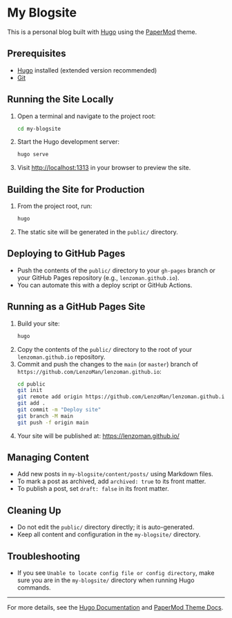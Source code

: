 # My Blogsite

This is a personal blog built with [Hugo](https://gohugo.io/) using the [PaperMod](https://github.com/adityatelange/hugo-PaperMod) theme.

## Prerequisites
- [Hugo](https://gohugo.io/getting-started/installing/) installed (extended version recommended)
- [Git](https://git-scm.com/)

## Running the Site Locally
1. Open a terminal and navigate to the project root:
   ```sh
   cd my-blogsite
   ```
2. Start the Hugo development server:
   ```sh
   hugo serve
   ```
3. Visit [http://localhost:1313](http://localhost:1313) in your browser to preview the site.

## Building the Site for Production
1. From the project root, run:
   ```sh
   hugo
   ```
2. The static site will be generated in the `public/` directory.

## Deploying to GitHub Pages
- Push the contents of the `public/` directory to your `gh-pages` branch or your GitHub Pages repository (e.g., `lenzoman.github.io`).
- You can automate this with a deploy script or GitHub Actions.

## Running as a GitHub Pages Site
1. Build your site:
   ```sh
   hugo
   ```
2. Copy the contents of the `public/` directory to the root of your `lenzoman.github.io` repository.
3. Commit and push the changes to the `main` (or `master`) branch of `https://github.com/LenzoMan/lenzoman.github.io`:
   ```sh
   cd public
   git init
   git remote add origin https://github.com/LenzoMan/lenzoman.github.io.git
   git add .
   git commit -m "Deploy site"
   git branch -M main
   git push -f origin main
   ```
4. Your site will be published at: https://lenzoman.github.io/

## Managing Content
- Add new posts in `my-blogsite/content/posts/` using Markdown files.
- To mark a post as archived, add `archived: true` to its front matter.
- To publish a post, set `draft: false` in its front matter.

## Cleaning Up
- Do not edit the `public/` directory directly; it is auto-generated.
- Keep all content and configuration in the `my-blogsite/` directory.

## Troubleshooting
- If you see `Unable to locate config file or config directory`, make sure you are in the `my-blogsite/` directory when running Hugo commands.

---
For more details, see the [Hugo Documentation](https://gohugo.io/documentation/) and [PaperMod Theme Docs](https://adityatelange.github.io/hugo-PaperMod/).
